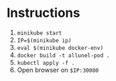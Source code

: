 # Instructions

1. `minikube start`
1. `IP=$(minikube ip)`
1. `eval $(minikube docker-env)`
1. `docker build -t allunel-pod .`
1. `kubectl apply -f .`
1. Open browser on `$IP:30080`